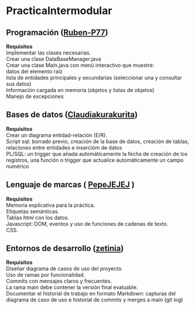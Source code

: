 # PracticaIntermodular

## Programación ([Ruben-P77](https://github.com/Ruben-P77)) ##
**Requisitos**<br>
Implementar las clases necesarias.<br>
Crear una clase DataBaseManager.java<br>
Crear una clase Main.java con menú interactivo que muestre:<br>
datos del elemento raíz<br>
lista de entidades principales y secundarias (seleccionar una y consultar sus datos)<br>
Información cargada en memoria (objetos y listas de objetos)<br>
Manejo de excepciones<br>

## Bases de datos ([Claudiakurakurita](https://github.com/Claudiakurakurita)) ##
**Requisitos**<br>
Crear un diagrama entidad-relación (E/R).<br>
Script sql: borrado previo, creación de la base de datos, creación de tablas, relaciones entre entidades e insercióm de datos<br>
PL/SQL: un trigger que añada automáticamente la fecha de creación de los registros, una función o trigger que actualice automáticamente un campo numérico<br>

## Lenguaje de marcas ( [PepeJEJEJ](https://github.com/PepeJEJEJ) ) ##
**Requisitos**<br>
Memoria explicativa para la práctica.<br>
Etiquetas semánticas.<br>
Tablas html con los datos.<br>
Javascript: DOM, eventos y uso de funciones de cadenas de texto.<br>
CSS.<br>

## Entornos de desarrollo ([zetinia](https://github.com/zetinia)) ##
**Requisitos**<br>
Diseñar diagrama de casos de uso del proyecto.<br>
Uso de ramas por funcionalidad.<br>
Commits con mensajes claros y frecuentes.<br>
La rama main debe contener la versión final evaluable.<br>
Documentar el historial de trabajo en formato Markdown: capturas del diagrama de caso de uso e historial de commits y merges a main (git log)<br>
